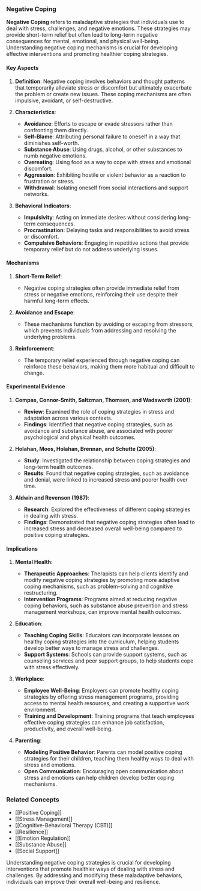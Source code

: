 ### Negative Coping

**Negative Coping** refers to maladaptive strategies that individuals use to deal with stress, challenges, and negative emotions. These strategies may provide short-term relief but often lead to long-term negative consequences for mental, emotional, and physical well-being. Understanding negative coping mechanisms is crucial for developing effective interventions and promoting healthier coping strategies.

#### Key Aspects

1. **Definition**:
   Negative coping involves behaviors and thought patterns that temporarily alleviate stress or discomfort but ultimately exacerbate the problem or create new issues. These coping mechanisms are often impulsive, avoidant, or self-destructive.

2. **Characteristics**:
   - **Avoidance**: Efforts to escape or evade stressors rather than confronting them directly.
   - **Self-Blame**: Attributing personal failure to oneself in a way that diminishes self-worth.
   - **Substance Abuse**: Using drugs, alcohol, or other substances to numb negative emotions.
   - **Overeating**: Using food as a way to cope with stress and emotional discomfort.
   - **Aggression**: Exhibiting hostile or violent behavior as a reaction to frustration or stress.
   - **Withdrawal**: Isolating oneself from social interactions and support networks.

3. **Behavioral Indicators**:
   - **Impulsivity**: Acting on immediate desires without considering long-term consequences.
   - **Procrastination**: Delaying tasks and responsibilities to avoid stress or discomfort.
   - **Compulsive Behaviors**: Engaging in repetitive actions that provide temporary relief but do not address underlying issues.

#### Mechanisms

1. **Short-Term Relief**:
   - Negative coping strategies often provide immediate relief from stress or negative emotions, reinforcing their use despite their harmful long-term effects.

2. **Avoidance and Escape**:
   - These mechanisms function by avoiding or escaping from stressors, which prevents individuals from addressing and resolving the underlying problems.

3. **Reinforcement**:
   - The temporary relief experienced through negative coping can reinforce these behaviors, making them more habitual and difficult to change.

#### Experimental Evidence

1. **Compas, Connor-Smith, Saltzman, Thomsen, and Wadsworth (2001)**:
   - **Review**: Examined the role of coping strategies in stress and adaptation across various contexts.
   - **Findings**: Identified that negative coping strategies, such as avoidance and substance abuse, are associated with poorer psychological and physical health outcomes.

2. **Holahan, Moos, Holahan, Brennan, and Schutte (2005)**:
   - **Study**: Investigated the relationship between coping strategies and long-term health outcomes.
   - **Results**: Found that negative coping strategies, such as avoidance and denial, were linked to increased stress and poorer health over time.

3. **Aldwin and Revenson (1987)**:
   - **Research**: Explored the effectiveness of different coping strategies in dealing with stress.
   - **Findings**: Demonstrated that negative coping strategies often lead to increased stress and decreased overall well-being compared to positive coping strategies.

#### Implications

1. **Mental Health**:
   - **Therapeutic Approaches**: Therapists can help clients identify and modify negative coping strategies by promoting more adaptive coping mechanisms, such as problem-solving and cognitive restructuring.
   - **Intervention Programs**: Programs aimed at reducing negative coping behaviors, such as substance abuse prevention and stress management workshops, can improve mental health outcomes.

2. **Education**:
   - **Teaching Coping Skills**: Educators can incorporate lessons on healthy coping strategies into the curriculum, helping students develop better ways to manage stress and challenges.
   - **Support Systems**: Schools can provide support systems, such as counseling services and peer support groups, to help students cope with stress effectively.

3. **Workplace**:
   - **Employee Well-Being**: Employers can promote healthy coping strategies by offering stress management programs, providing access to mental health resources, and creating a supportive work environment.
   - **Training and Development**: Training programs that teach employees effective coping strategies can enhance job satisfaction, productivity, and overall well-being.

4. **Parenting**:
   - **Modeling Positive Behavior**: Parents can model positive coping strategies for their children, teaching them healthy ways to deal with stress and emotions.
   - **Open Communication**: Encouraging open communication about stress and emotions can help children develop better coping mechanisms.

### Related Concepts

- [[Positive Coping]]
- [[Stress Management]]
- [[Cognitive-Behavioral Therapy (CBT)]]
- [[Resilience]]
- [[Emotion Regulation]]
- [[Substance Abuse]]
- [[Social Support]]

Understanding negative coping strategies is crucial for developing interventions that promote healthier ways of dealing with stress and challenges. By addressing and modifying these maladaptive behaviors, individuals can improve their overall well-being and resilience.